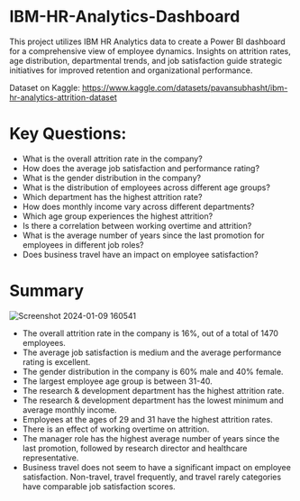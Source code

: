 # IBM-HR-Analytics-Dashboard

This project utilizes IBM HR Analytics data to create a Power BI dashboard for a comprehensive view of employee dynamics. Insights on attrition rates, age distribution, departmental trends, and job satisfaction guide strategic initiatives for improved retention and organizational performance.

Dataset on Kaggle: https://www.kaggle.com/datasets/pavansubhasht/ibm-hr-analytics-attrition-dataset

# Key Questions:
- What is the overall attrition rate in the company?
- How does the average job satisfaction and performance rating?
- What is the gender distribution in the company?
- What is the distribution of employees across different age groups?
- Which department has the highest attrition rate?
- How does monthly income vary across different departments?
- Which age group experiences the highest attrition?
- Is there a correlation between working overtime and attrition?
- What is the average number of years since the last promotion for employees in different job roles?
- Does business travel have an impact on employee satisfaction?

# Summary
![Screenshot 2024-01-09 160541](https://github.com/pantakanch/IBM-HR-Analytics-Dashboard/assets/113978334/388831f6-dc80-412f-bf4f-33f4991ead08)
- The overall attrition rate in the company is 16%, out of a total of 1470 employees.
- The average job satisfaction is medium and the average performance rating is excellent.
- The gender distribution in the company is 60% male and 40% female.
- The largest employee age group is between 31-40.
- The research & development department has the highest attrition rate. 
- The research & development department has the lowest minimum and average monthly income.
- Employees at the ages of 29 and 31 have the highest attrition rates.
- There is an effect of working overtime on attrition.
- The manager role has the highest average number of years since the last promotion, followed by research director and healthcare representative.
- Business travel does not seem to have a significant impact on employee satisfaction. Non-travel, travel frequently, and travel rarely categories have comparable job satisfaction scores.
